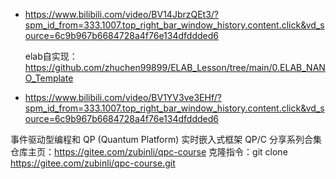* https://www.bilibili.com/video/BV14JbrzQEt3/?spm_id_from=333.1007.top_right_bar_window_history.content.click&vd_source=6c9b967b6684728a4f76e134dfddded6


  elab自实现：https://github.com/zhuchen99899/ELAB_Lesson/tree/main/0.ELAB_NANO_Template

* https://www.bilibili.com/video/BV1YV3ve3EHf/?spm_id_from=333.1007.top_right_bar_window_history.content.click&vd_source=6c9b967b6684728a4f76e134dfddded6


事件驱动型编程和 QP (Quantum Platform) 实时嵌入式框架 QP/C 分享系列合集
仓库主页：https://gitee.com/zubinli/qpc-course
克隆指令：git clone https://gitee.com/zubinli/qpc-course.git

